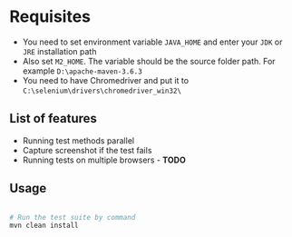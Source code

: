 # Requisites

- You need to set environment variable `JAVA_HOME` and enter your `JDK` or `JRE` installation path
- Also set `M2_HOME`. The variable should be the source folder path. For example `D:\apache-maven-3.6.3`
- You need to have Chromedriver and put it to `C:\selenium\drivers\chromedriver_win32\`
## List of features

- Running test methods parallel
- Capture screenshot if the test fails
- Running tests on multiple browsers - **TODO**

## Usage

``` bash

# Run the test suite by command
mvn clean install

```
